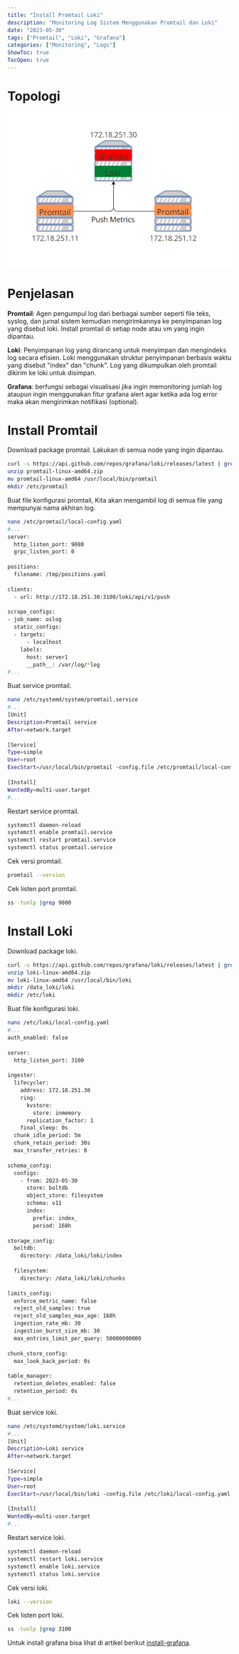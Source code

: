 ```yaml
---
title: "Install Promtail Loki"
description: "Monitoring Log Sistem Menggunakan Promtail dan Loki"
date: "2023-05-30"
tags: ["Promtail", "Loki", "Grafana"]
categories: ["Monitoring", "Logs"]
ShowToc: true
TocOpen: true
---
```


# Topologi

![](/images/grafana-loki1.png)

# Penjelasan

**Promtail**: Agen pengumpul log dari berbagai sumber seperti file teks, syslog, dan jurnal sistem kemudian mengirimkannya ke penyimpanan log yang disebut loki. Install promtail di setiap node atau vm yang ingin dipantau.

**Loki**: Penyimpanan log yang dirancang untuk menyimpan dan mengindeks log secara efisien. Loki menggunakan struktur penyimpanan berbasis waktu yang disebut "index" dan "chunk". Log yang dikumpulkan oleh promtail dikirim ke loki untuk disimpan.

**Grafana**: berfungsi sebagai visualisasi jika ingin memonitoring jumlah log ataupun ingin menggunakan fitur grafana alert agar ketika ada log error maka akan mengirimkan notifikasi (optional).


# Install Promtail

Download package promtail. Lakukan di semua node yang ingin dipantau.

```bash
curl -s https://api.github.com/repos/grafana/loki/releases/latest | grep browser_download_url |  cut -d '"' -f 4 | grep promtail-linux-amd64.zip | wget -i -
unzip promtail-linux-amd64.zip
mv promtail-linux-amd64 /usr/local/bin/promtail
mkdir /etc/promtail
```

Buat file konfigurasi promtail, Kita akan mengambil log di semua file yang mempunyai nama akhiran log.

```bash
nano /etc/promtail/local-config.yaml
#...
server:
  http_listen_port: 9080
  grpc_listen_port: 0

positions:
  filename: /tmp/positions.yaml

clients:
  - url: http://172.18.251.30:3100/loki/api/v1/push

scrape_configs:
- job_name: oslog
  static_configs:
  - targets:
      - localhost
    labels:
      host: server1
      __path__: /var/log/*log
#...
```

Buat service promtail.

```bash
nano /etc/systemd/system/promtail.service
#...
[Unit]
Description=Promtail service
After=network.target

[Service]
Type=simple
User=root
ExecStart=/usr/local/bin/promtail -config.file /etc/promtail/local-config.yaml

[Install]
WantedBy=multi-user.target
#...
```

Restart service promtail.

```bash
systemctl daemon-reload
systemctl enable promtail.service
systemctl restart promtail.service
systemctl status promtail.service
```

Cek versi promtail.

```bash
promtail --version
```

Cek listen port promtail.

```bash
ss -tunlp |grep 9080
```

# Install Loki

Download package loki.

```bash
curl -s https://api.github.com/repos/grafana/loki/releases/latest | grep browser_download_url |  cut -d '"' -f 4 | grep loki-linux-amd64.zip | wget -i -
unzip loki-linux-amd64.zip
mv loki-linux-amd64 /usr/local/bin/loki
mkdir /data_loki/loki
mkdir /etc/loki
```

Buat file konfigurasi loki.

```bash
nano /etc/loki/local-config.yaml
#...
auth_enabled: false

server:
  http_listen_port: 3100

ingester:
  lifecycler:
    address: 172.18.251.30
    ring:
      kvstore:
        store: inmemory
      replication_factor: 1
    final_sleep: 0s
  chunk_idle_period: 5m
  chunk_retain_period: 30s
  max_transfer_retries: 0

schema_config:
  configs:
    - from: 2023-05-30
      store: boltdb
      object_store: filesystem
      schema: v11
      index:
        prefix: index_
        period: 168h

storage_config:
  boltdb:
    directory: /data_loki/loki/index

  filesystem:
    directory: /data_loki/loki/chunks

limits_config:
  enforce_metric_name: false
  reject_old_samples: true
  reject_old_samples_max_age: 168h
  ingestion_rate_mb: 30
  ingestion_burst_size_mb: 30
  max_entries_limit_per_query: 50000000000

chunk_store_config:
  max_look_back_period: 0s

table_manager:
  retention_deletes_enabled: false
  retention_period: 0s
#...
```

Buat service loki.

```bash
nano /etc/systemd/system/loki.service
#...
[Unit]
Description=Loki service
After=network.target

[Service]
Type=simple
User=root
ExecStart=/usr/local/bin/loki -config.file /etc/loki/local-config.yaml

[Install]
WantedBy=multi-user.target
#...
```

Restart service loki.

```bash
systemctl daemon-reload
systemctl restart loki.service
systemctl enable loki.service
systemctl status loki.service
```

Cek versi loki.

```bash
loki --version
```

Cek listen port loki.
```bash
ss -tunlp |grep 3100
```

Untuk install grafana bisa lihat di artikel berikut [install-grafana](https://blog.opstekel.com/posts/install-prometheus-grafana/#install-grafana).
